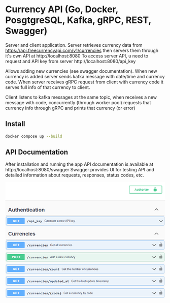 # Currency API (Go, Docker, PosgtgreSQL, Kafka, gRPC, REST, Swagger)
Server and client application. Server retrieves currency data from https://api.freecurrencyapi.com/v1/currencies then servers them through it's own API at http://localhost:8080 To access server API, u need to request and API key from server http://localhost:8080/api_key

Allows adding new currencies (see swagger documentation). When new currency is added server sends kafka message with date/time and currency code. When server receives gRPC request from client with currency code it serves full info of that currency to client.

Client listens to kafka messages at the same topic, when receives a new message with code, concurrently (through worker pool) requests that currency info through gRPC and prints that currency (or error)
## Install
```bash
docker compose up --build
```

## API Documentation
After installation and running the app API documentation is available at http://localhost:8080/swagger
Swagger provides UI for testing API and detailed information about requests, responses, status codes, etc.

![alt text](<swagger home 1.png>)